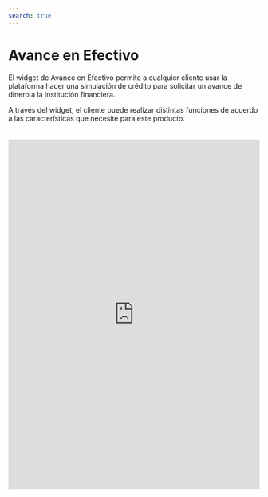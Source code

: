 ```yaml
---
search: true
---
```


# Avance en Efectivo

El widget de Avance en Efectivo permite a cualquier cliente usar la plataforma hacer una simulación de crédito para solicitar un avance de dinero a la institución financiera.

A través del widget, el cliente puede realizar distintas funciones de acuerdo a las características que necesite para este producto.

<iframe src="https://widgets-es.modyo.com/personas/retail-cash-advance" width="100%" height="700px" frameBorder="0" style="overflow:auto;margin-top:20px;"/>

### Propiedades

En primera vista, el cliente podrá seleccionar las características del Avance en Efectivo y su pago para realizar la simulación.

|Funcionalidad|Descripción|
|:------------|:----------|
|Origen|Selecciona la tarjeta de la cual se extraerá el monto en efectiva.|
|Destino|Muestra la cuenta de destino del efectivo que se solicita.|
Monto del Avance|Esa sección permite añadir el monto que se solicita en efectivo|
|Cuotas|El cliente puede seleccionar la cantidad de cuotas en las que se pagará el monto solicitado|


### Simulación

Tras las características seleccionadas, el widget mostrará la simulación del avance y los detalles de los pagos que se realizarán.

|Funcionalidad|Descripción|
|:------------|:----------|
|Costo total del avance|Muestra el monto de deuda que se aplicará en la tarjeta.|
|Valor de la cuota|Muestra el valor de cada cuota que se cobrará según el tiempo solicitado.|
Tasa de interés mensual|Se muestra la tasa de interés mensual del avance solicitado.|
|Tasa de interés anual|Se muestra la tasa de interés anual del avance solicitado.|